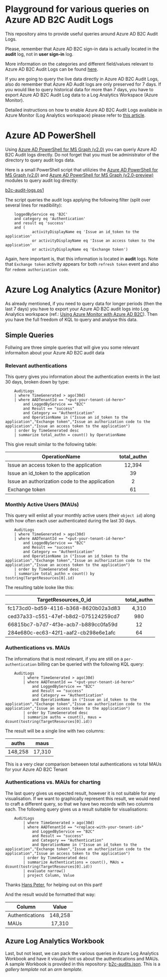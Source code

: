 # Playground for various queries on Azure AD B2C Audit Logs

This repository aims to provide useful queries around Azure AD B2C Audit Logs.

Please, remember that Azure AD B2C sign-in data is actually located in the **audit** log, not in **user sign-in** log.

More information on the categories and different field/values relevant to Azure AD B2C Audit Logs can be found [here](http://bit.ly/b2c-audit-fields).

If you are going to query the live data directly in Azure AD B2C Audit Logs, also do remember that Azure AD Audit logs are only preserved for 7 days. 
If you would like to query historical data for more than 7 days, you have to export Azure AD B2C Audit Log data to a Log Analytics Workspace (Azure Monitor).

Detailed instructions on how to enable Azure AD B2C Audit Logs available in Azure Monitor (Log Analytics workspace) please refer to [this article](http://bit.ly/b2c-monitor). 

# Azure AD PowerShell

Using [Azure AD PowerShell for MS Graph (v2.0)](http://bit.ly/aad-ps-msgraph) you can queriy Azure AD B2C Audit logs directly. Do not forget that you must be 
administrator of the directory to query audit logs data.

Here is a small PowerShell script that utilizies the [Azure AD PowerShell for MS Graph (v2.0)](http://bit.ly/aad-ps-msgraph) and [Azure AD PowerShell for MS Graph (v2.0-preview)](http://bit.ly/aad-ps-msgraph-preview) modules to query audit log directly:

 [b2c-audit-logs.ps1](./b2c-audit-logs.ps1)

The script queries the audit logs applying the following filter (split over several lines for readibility):

```
    loggedByService eq 'B2C' 
    and category eq 'Authentication' 
    and result eq 'success' 
    and (
            activityDisplayName eq 'Issue an id_token to the application' 
            or activityDisplayName eq 'Issue an access token to the application' 
            or activityDisplayName eq 'Exchange token')
```

Again, here important is, that this information is located in **audit** logs. Note that `Exchange token` activity appears for both
`refresh token` event and also for `redeem authorization code`. 

# Azure Log Analytics (Azure Monitor)

As already mentioned, if you need to query data for longer periods (then the last 7 days) you have to export your Azure AD B2C
audit logs into Log Analytics workspace (ref.: [Using Azure Monitor with Azure AD B2C](http://bit.ly/b2c-monitor)). Then you have the full freedom of KQL to query and analyse this data.

## Simple Queries
Follwing are three simple queries that will give you some relevant informaiton about your Azure AD B2C audit data

### Relevant authentications
This query gives you information about the authentication events in the last 30 days, broken down by type:

```
    AuditLogs 
    | where TimeGenerated > ago(30d)
    | where AADTenantId == "<put-your-tenant-id-here>" 
        and LoggedByService == "B2C" 
        and Result == "success" 
        and Category == "Authentication" 
        and OperationName in ("Issue an id_token to the application","Exchange token","Issue an authorization code to the application","Issue an access token to the application")
    | order by TimeGenerated desc 
    | summarize total_authn = count() by OperationName
```

This give result similar to the following table:

| OperationName | total_authn |
| ------------- |:-------------:| 
| Issue an access token to the application      | 12,394 |
| Issue an id_token to the application      | 39 |
| Issue an authorization code to the application | 2 |
| Exchange token | 61 |

### Monthly Active Users (MAUs)	

This query will enlist all your monthly active users (their `object id`) along with how often each user authenticated during the last 30 days.

```
    AuditLogs 
    | where TimeGenerated > ago(30d)
    | where AADTenantId == "<put-your-tenant-id-here>" 
        and LoggedByService == "B2C" 
        and Result == "success" 
        and Category == "Authentication" 
        and OperationName in ("Issue an id_token to the application","Exchange token","Issue an authorization code to the application","Issue an access token to the application")
    | order by TimeGenerated desc 
    | summarize total_authn = count() by tostring(TargetResources[0].id)
```

The resulting table looke like this:

| TargetResources_0_id | total_authn |
| ------------- |:-------------:|
| fc173cd0-bd59-4116-b368-8620b02a3d83      | 4,310 |
| ced37a33-c551-47ef-b8d2-075124259cd7      | 980 |
| 66815bc7-b7d7-4f3e-acb7-b889cc0fa59d | 12 |
| 284e680c-ec63-42f1-aaf2-cb298e6e1afc | 64 |

### Authentications vs. MAUs

The informations that is most relevant, if you are still on a `per-authentication` billing can be queried with the following KQL query:

```
    AuditLogs 
        | where TimeGenerated > ago(30d)
        | where AADTenantId == "<put-your-tenant-id-here>" 
            and LoggedByService == "B2C" 
            and Result == "success" 
            and Category == "Authentication" 
            and OperationName in ("Issue an id_token to the application","Exchange token","Issue an authorization code to the application","Issue an access token to the application")
        | order by TimeGenerated desc 
        | summarize auths = count(), maus = dcount(tostring(TargetResources[0].id))
```

The result will be a single line with two columns:

| auths | maus |
| ------------- |:-------------:| 
| 148,258      | 17,310 |
	
This is a very clear comparison between total authentications vs total MAUs for your Azure AD B2C Tenant

### Authentications vs. MAUs for charting

The last query gives us expected result, however it is not suitable for any visualisation. If we want to graphically represent this result,
we would need to craft a different query, so that we have two records with two columns each. 
The following query gives us a result suitable for visualisations:

```
    AuditLogs 
        | where TimeGenerated > ago(30d)
        | where AADTenantId == "<replace-with-your-tenant-id>" 
            and LoggedByService == "B2C" 
            and Result == "success" 
            and Category == "Authentication" 
            and OperationName in ("Issue an id_token to the application","Exchange token","Issue an authorization code to the application","Issue an access token to the application")
        | order by TimeGenerated desc 
        | summarize Authentications = count(), MAUs = dcount(tostring(TargetResources[0].id))
        | evaluate narrow()
        | project Column, Value
```

Thanks [Hans Peter](https://bit.ly/3haGlJ8), for helping out on this part!

And the result would be formatted that way:

| Column | Value |
| ------------- |:-------------:| 
| Authentications      | 148,258 |
| MAUs      | 17,310 |

## Azure Log Analytics Workbook

Last, but not least, we can pack the various queries in Azure Log Analytics Workbook and have it visually hint us about the authentications and MAUs.
A sample Workbook is provided in this repository: [b2c-audits.json](./b2c-audits.json). This is a *gallery template* not an *arm template*.


